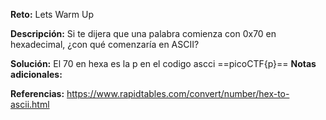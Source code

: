 **Reto:** Lets Warm Up

**Descripción:**
Si te dijera que una palabra comienza con 0x70 en hexadecimal, ¿con qué comenzaría en ASCII?

**Solución:**
El 70 en hexa es la p en el codigo ascci
==picoCTF{p}==
**Notas adicionales:**

**Referencias:** 
https://www.rapidtables.com/convert/number/hex-to-ascii.html
